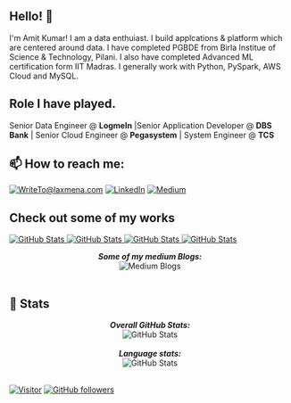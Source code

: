 <h2>Hello! 👋</h2>

I'm Amit Kumar! I am a data enthuiast. I build applcations & platform which are centered around data. I have completed PGBDE from Birla Institue of Science & Technology, Pilani. I also have completed Advanced ML certification form IIT Madras. I generally work with Python, PySpark, AWS Cloud and MySQL. 

<h2>Role I have played.</h2>

Senior Data Engineer @ __LogmeIn__ |Senior Application Developer @ __DBS Bank__ | Senior Cloud Engineer @ __Pegasystem__ |  System Engineer @ __TCS__ 

<h2>📫 How to reach me:</h2>

<a href="mailto:asrece.86@gmail.com">![WriteTo@laxmena.com](https://img.shields.io/badge/Gmail-D14836?style=for-the-badge&logo=gmail&logoColor=white)</a> 
<a href="https://www.linkedin.com/in/amit-singh-rathore/">![LinkedIn](https://img.shields.io/badge/LinkedIn-0077B5?style=for-the-badge&logo=linkedin&logoColor=white)</a>
<a href="https://asrathore08.medium.com/">![Medium](https://img.shields.io/badge/Medium-12100E?style=for-the-badge&logo=medium&logoColor=white)</a>

<h2> Check out some of my works </h2>

<div>
  <p>
    <a href="https://github.com/amit-singh-rathore/plagiarism-detection-work">
      <img src="https://github-readme-stats.vercel.app/api/pin/?username=amit-singh-rathore&repo=plagiarism-detection-work&show_owner=True" alt="GitHub Stats" />
    </a>
    <a href="https://github.com/amit-singh-rathore/sentiment-analysis-work">
      <img src="https://github-readme-stats.vercel.app/api/pin/?username=amit-singh-rathore&repo=sentiment-analysis-work&show_owner=True" alt="GitHub Stats" />
    </a>
    <a href="https://github.com/amit-singh-rathore/malware-detection">
      <img src="https://github-readme-stats.vercel.app/api/pin/?username=amit-singh-rathore&repo=malware-detection&show_owner=True" alt="GitHub Stats" />
    </a>
    <a href="https://github.com/amit-singh-rathore/customer-churn-prediction">
      <img src="https://github-readme-stats.vercel.app/api/pin/?username=amit-singh-rathore&repo=customer-churn-prediction&show_owner=True" alt="GitHub Stats" />
    </a>
  </p>
</div>
<div>
  <p align="center">
  <b><em>Some of my medium Blogs:</em></b> <br/>
    <img src="https://github-readme-medium-card.vercel.app/getMediumBlogs?username=asrathore08&theme=dracula" alt="Medium Blogs" /> <br/><br/>
</div>

<h2>👀 Stats</h2>

<div>  
  <p align="center">
  <b><em>Overall GitHub Stats:</em></b> <br/>
    <img src="https://github-readme-streak-stats.herokuapp.com/?user=amit-singh-rathore" alt="GitHub Stats" /> <br/><br/>
  <b><em>Language stats:</em></b> <br/>
    <img src="https://github-readme-stats.vercel.app/api/top-langs/?username=amit-singh-rathore&layout=compact" alt="GitHub Stats" /> <br/><br/>
  </p>
</div>


[![Visitor](https://visitor-badge.laobi.icu/badge?page_id=amit-singh-rathore.amit-singh-rathore)](https://github.com/amit-singh-rathore) [![GitHub followers](https://img.shields.io/github/followers/amit-singh-rathore.svg?style=social&label=Follow)](https://github.com/amit-singh-rathore?tab=followers)
